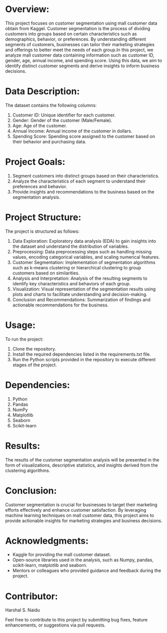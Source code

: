 # Overview:
This project focuses on customer segmentation using mall customer data obtain from Kaggel. Customer segmentation is the process of dividing customers into groups based on certain characteristics such as demographics, behavior, or preferences. By understanding different segments of customers, businesses can tailor their marketing strategies and offerings to better meet the needs of each group.In this project, we analyze mall customer data containing information such as customer ID, gender, age, annual income, and spending score. Using this data, we aim to identify distinct customer segments and derive insights to inform business decisions.

# Data Description:
The dataset contains the following columns:
1. Customer ID: Unique identifier for each customer.
2. Gender: Gender of the customer (Male/Female).
3. Age: Age of the customer.
4. Annual Income: Annual income of the customer in dollars.
5. Spending Score: Spending score assigned to the customer based on their behavior and purchasing data.

# Project Goals:
1. Segment customers into distinct groups based on their characteristics.
2. Analyze the characteristics of each segment to understand their preferences and behavior.
3. Provide insights and recommendations to the business based on the segmentation analysis.

# Project Structure:
The project is structured as follows:
1. Data Exploration: Exploratory data analysis (EDA) to gain insights into the dataset and understand the distribution of variables.
2. Preprocessing: Data preprocessing steps such as handling missing values, encoding categorical variables, and scaling numerical features.
3. Customer Segmentation: Implementation of segmentation algorithms such as k-means clustering or hierarchical clustering to group customers based on similarities.
4. Analysis and Interpretation: Analysis of the resulting segments to identify key characteristics and behaviors of each group.
5. Visualization: Visual representation of the segmentation results using plots and charts to facilitate understanding and decision-making.
6. Conclusion and Recommendations: Summarization of findings and actionable recommendations for the business.

# Usage:
To run the project:
1. Clone the repository.
2. Install the required dependencies listed in the requirements.txt file.
3. Run the Python scripts provided in the repository to execute different stages of the project.

# Dependencies:
1. Python 
2. Pandas
3. NumPy
4. Matplotlib
5. Seaborn
6. Scikit-learn

# Results:
The results of the customer segmentation analysis will be presented in the form of visualizations, descriptive statistics, and insights derived from the clustering algorithms.

# Conclusion:
Customer segmentation is crucial for businesses to target their marketing efforts effectively and enhance customer satisfaction. By leveraging machine learning techniques on mall customer data, this project aims to provide actionable insights for marketing strategies and business decisions.

# Acknowledgments:
- Kaggle for providing the mall customer dataset.
- Open-source libraries used in the analysis, such as Numpy, pandas, scikit-learn, matplotlib and seaborn.
- Mentors or colleagues who provided guidance and feedback during the project.

# Contributor:
Harshal S. Naidu

Feel free to contribute to this project by submitting bug fixes, feature enhancements, or suggestions via pull requests.

